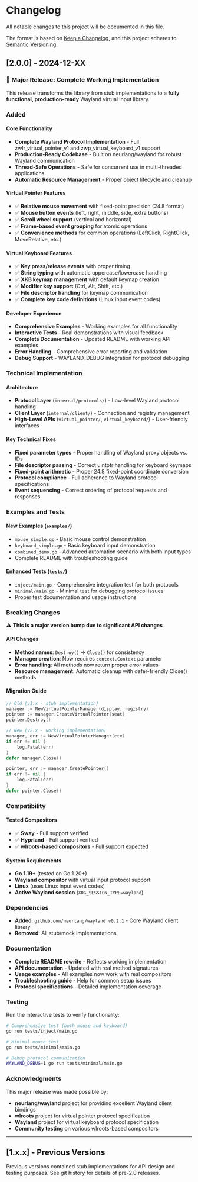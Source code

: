 # Changelog

All notable changes to this project will be documented in this file.

The format is based on [Keep a Changelog](https://keepachangelog.com/en/1.0.0/),
and this project adheres to [Semantic Versioning](https://semver.org/spec/v2.0.0.html).

## [2.0.0] - 2024-12-XX

### 🎉 Major Release: Complete Working Implementation

This release transforms the library from stub implementations to a **fully functional, production-ready** Wayland virtual input library.

### Added

#### Core Functionality
- **Complete Wayland Protocol Implementation** - Full zwlr_virtual_pointer_v1 and zwp_virtual_keyboard_v1 support
- **Production-Ready Codebase** - Built on neurlang/wayland for robust Wayland communication
- **Thread-Safe Operations** - Safe for concurrent use in multi-threaded applications
- **Automatic Resource Management** - Proper object lifecycle and cleanup

#### Virtual Pointer Features
- ✅ **Relative mouse movement** with fixed-point precision (24.8 format)
- ✅ **Mouse button events** (left, right, middle, side, extra buttons)
- ✅ **Scroll wheel support** (vertical and horizontal)
- ✅ **Frame-based event grouping** for atomic operations
- ✅ **Convenience methods** for common operations (LeftClick, RightClick, MoveRelative, etc.)

#### Virtual Keyboard Features  
- ✅ **Key press/release events** with proper timing
- ✅ **String typing** with automatic uppercase/lowercase handling
- ✅ **XKB keymap management** with default keymap creation
- ✅ **Modifier key support** (Ctrl, Alt, Shift, etc.)
- ✅ **File descriptor handling** for keymap communication
- ✅ **Complete key code definitions** (Linux input event codes)

#### Developer Experience
- **Comprehensive Examples** - Working examples for all functionality
- **Interactive Tests** - Real demonstrations with visual feedback
- **Complete Documentation** - Updated README with working API examples
- **Error Handling** - Comprehensive error reporting and validation
- **Debug Support** - WAYLAND_DEBUG integration for protocol debugging

### Technical Implementation

#### Architecture
- **Protocol Layer** (`internal/protocols/`) - Low-level Wayland protocol handling
- **Client Layer** (`internal/client/`) - Connection and registry management  
- **High-Level APIs** (`virtual_pointer/`, `virtual_keyboard/`) - User-friendly interfaces

#### Key Technical Fixes
- **Fixed parameter types** - Proper handling of Wayland proxy objects vs. IDs
- **File descriptor passing** - Correct uintptr handling for keyboard keymaps
- **Fixed-point arithmetic** - Proper 24.8 fixed-point coordinate conversion
- **Protocol compliance** - Full adherence to Wayland protocol specifications
- **Event sequencing** - Correct ordering of protocol requests and responses

### Examples and Tests

#### New Examples (`examples/`)
- `mouse_simple.go` - Basic mouse control demonstration
- `keyboard_simple.go` - Basic keyboard input demonstration  
- `combined_demo.go` - Advanced automation scenario with both input types
- Complete README with troubleshooting guide

#### Enhanced Tests (`tests/`)
- `inject/main.go` - Comprehensive integration test for both protocols
- `minimal/main.go` - Minimal test for debugging protocol issues
- Proper test documentation and usage instructions

### Breaking Changes

⚠️ **This is a major version bump due to significant API changes**

#### API Changes
- **Method names**: `Destroy()` → `Close()` for consistency
- **Manager creation**: Now requires `context.Context` parameter
- **Error handling**: All methods now return proper error values
- **Resource management**: Automatic cleanup with defer-friendly Close() methods

#### Migration Guide
```go
// Old (v1.x - stub implementation)
manager := NewVirtualPointerManager(display, registry)
pointer := manager.CreateVirtualPointer(seat)
pointer.Destroy()

// New (v2.x - working implementation)
manager, err := NewVirtualPointerManager(ctx)
if err != nil {
    log.Fatal(err)
}
defer manager.Close()

pointer, err := manager.CreatePointer()
if err != nil {
    log.Fatal(err)
}
defer pointer.Close()
```

### Compatibility

#### Tested Compositors
- ✅ **Sway** - Full support verified
- ✅ **Hyprland** - Full support verified
- ✅ **wlroots-based compositors** - Full support expected

#### System Requirements
- **Go 1.19+** (tested on Go 1.20+)
- **Wayland compositor** with virtual input protocol support
- **Linux** (uses Linux input event codes)
- **Active Wayland session** (`XDG_SESSION_TYPE=wayland`)

### Dependencies

- **Added**: `github.com/neurlang/wayland v0.2.1` - Core Wayland client library
- **Removed**: All stub/mock implementations

### Documentation

- **Complete README rewrite** - Reflects working implementation
- **API documentation** - Updated with real method signatures
- **Usage examples** - All examples now work with real compositors
- **Troubleshooting guide** - Help for common setup issues
- **Protocol specifications** - Detailed implementation coverage

### Testing

Run the interactive tests to verify functionality:

```bash
# Comprehensive test (both mouse and keyboard)
go run tests/inject/main.go

# Minimal mouse test
go run tests/minimal/main.go

# Debug protocol communication
WAYLAND_DEBUG=1 go run tests/minimal/main.go
```

### Acknowledgments

This major release was made possible by:
- **neurlang/wayland** project for providing excellent Wayland client bindings
- **wlroots** project for virtual pointer protocol specification
- **Wayland** project for virtual keyboard protocol specification
- **Community testing** on various wlroots-based compositors

---

## [1.x.x] - Previous Versions

Previous versions contained stub implementations for API design and testing purposes. 
See git history for details of pre-2.0 releases.